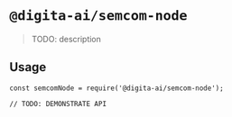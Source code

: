 # `@digita-ai/semcom-node`

> TODO: description

## Usage

```
const semcomNode = require('@digita-ai/semcom-node');

// TODO: DEMONSTRATE API
```
